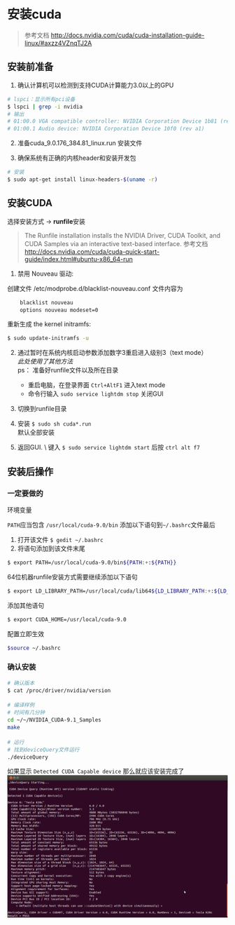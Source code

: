 # 安装cuda

> 参考文档 http://docs.nvidia.com/cuda/cuda-installation-guide-linux/#axzz4VZnqTJ2A

## 安装前准备

1. 确认计算机可以检测到支持CUDA计算能力3.0以上的GPU

``` bash
# lspci：显示所有pci设备
$ lspci | grep -i nvidia
# 输出
# 01:00.0 VGA compatible controller: NVIDIA Corporation Device 1b81 (rev a1)
# 01:00.1 Audio device: NVIDIA Corporation Device 10f0 (rev a1)
```

2. 准备cuda_9.0.176_384.81_linux.run 安装文件


3. 确保系统有正确的内核header和安装开发包

``` bash
# 安装
$ sudo apt-get install linux-headers-$(uname -r)
```


## 安装CUDA
选择安装方式 -> **runfile**安装

> The Runfile installation installs the NVIDIA Driver, CUDA Toolkit, and CUDA Samples via an interactive text-based interface.
> 参考文档
> http://docs.nvidia.com/cuda/cuda-quick-start-guide/index.html#ubuntu-x86_64-run


1. 禁用 Nouveau 驱动: 

创建文件 /etc/modprobe.d/blacklist-nouveau.conf 文件内容为

``` bash
    blacklist nouveau
    options nouveau modeset=0
```

重新生成 the kernel initramfs:

``` bash
$ sudo update-initramfs -u
```

2. 通过暂时在系统内核启动参数添加数字3重启进入级别3（text mode） \
*此处使用了其他方法* \
ps： 准备好runfile文件以及所在目录

	- 重启电脑，在登录界面 `Ctrl+AltF1` 进入text mode
	- 命令行输入 `sudo service lightdm stop` 关闭GUI

3. 切换到runfile目录

4. 安装 `$ sudo sh cuda*.run` \
默认全部安装

5. 返回GUI. \ 键入 `$ sudo service lightdm start` 后按 `ctrl alt f7`
	

## 安装后操作

### 一定要做的

环境变量

`PATH`应当包含 `/usr/local/cuda-9.0/bin`
添加以下语句到`~/.bashrc`文件最后
1. 打开该文件  `$ gedit ~/.bashrc`
2. 将语句添加到该文件末尾

``` bash
$ export PATH=/usr/local/cuda-9.0/bin${PATH:+:${PATH}}
```

64位机器runfile安装方式需要继续添加以下语句
``` bash
$ export LD_LIBRARY_PATH=/usr/local/cuda/lib64${LD_LIBRARY_PATH:+:${LD_LIBRARY_PATH}}
```

添加其他语句
```bash
$ export CUDA_HOME=/usr/local/cuda-9.0
```

配置立即生效
``` bash
$source ~/.bashrc 
```


### 确认安装

``` bash
# 确认版本
$ cat /proc/driver/nvidia/version 

# 编译样例
# 时间有几分钟
cd ~/~/NVIDIA_CUDA-9.1_Samples
make

# 运行
# 找到deviceQuery文件运行
./deviceQuery
```

如果显示 `Detected CUDA Capable device` 那么就应该安装完成了
![installation success](./img/deviceQuery.png)


